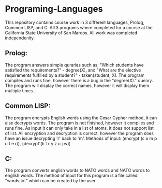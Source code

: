 # Programing-Languages
This repository contains course work in 3 different languages, Prolog, Common LISP, and C. All 3 programs
where completed for a course at the California State University of San Marcos. All work was completed independenlty.

## Prolog:  
The program answers simple quraries such as; "Which students have satisfied the requirements?" - degree(X),
and "What are the elective requirements fulfilled by a student?" - taken(student, X).
The program compiles and runs fine, however there is a bug in the "degree(X)." queary. The program
will display the correct names, however it will display them multiple times.

## Common LISP: 
The program encrypts English words using the Cesar Cypher method, it can also decrypts words.
The program is not finished, however it compiles
and runs fine. As input it can only take in a list of
atoms, it does not support list of list.
All encryption and decryption is correct, however the
program does have an issue decrypting 'r' back to 'm'.
Methods of input: (encrypt'(c o m p u t e r)), (decrypt'(h t r y z u j w))
		
## C: 
The program converts english words to NATO words and NATO words to english
words. The method of input for this program is a file called "words.txt" which can be created by the user
